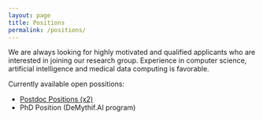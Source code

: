 ```yaml
---
layout: page
title: Positions
permalink: /positions/
---
```


We are always looking for highly motivated and qualified applicants who are 
interested in joining our research group. Experience in computer science, 
artificial intelligence and medical data computing is favorable.  

Currently available open possitions:

<div id='positions'>
    <ul>
        <li><a href="/assets/pdf/Postdocs-openings-2024.pdf" target="_blank">Postdoc Positions (x2)</a></li>
        <li><a hred="https://drive.google.com/file/d/1xKMTOpaBj9DEckpU9M3C0iRxGwVtSBql/view" target="_blank">PhD Position (DeMythif.AI program)</a></li>
    </ul>
</div>
